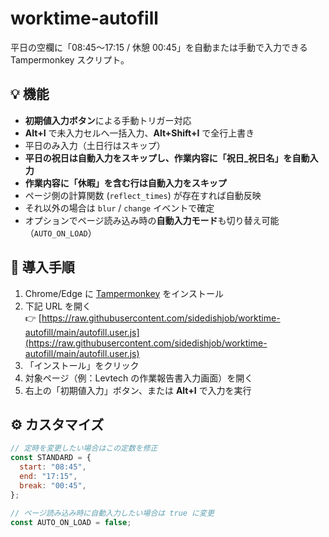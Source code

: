 # worktime-autofill

平日の空欄に「08:45〜17:15 / 休憩 00:45」を自動または手動で入力できる Tampermonkey スクリプト。

## 💡 機能

- **初期値入力ボタン**による手動トリガー対応
- **Alt+I** で未入力セルへ一括入力、**Alt+Shift+I** で全行上書き
- 平日のみ入力（土日行はスキップ）
- **平日の祝日は自動入力をスキップし、作業内容に「祝日\_祝日名」を自動入力**
- **作業内容に「休暇」を含む行は自動入力をスキップ**
- ページ側の計算関数 (`reflect_times`) が存在すれば自動反映
- それ以外の場合は `blur` / `change` イベントで確定
- オプションでページ読み込み時の**自動入力モード**も切り替え可能（`AUTO_ON_LOAD`）

## 🧩 導入手順

1. Chrome/Edge に [Tampermonkey](https://www.tampermonkey.net/) をインストール
2. 下記 URL を開く  
   👉 [https://raw.githubusercontent.com/sidedishjob/worktime-autofill/main/autofill.user.js](https://raw.githubusercontent.com/sidedishjob/worktime-autofill/main/autofill.user.js)
3. 「インストール」をクリック
4. 対象ページ（例：Levtech の作業報告書入力画面）を開く
5. 右上の「初期値入力」ボタン、または **Alt+I** で入力を実行

## ⚙️ カスタマイズ

```js
// 定時を変更したい場合はこの定数を修正
const STANDARD = {
  start: "08:45",
  end: "17:15",
  break: "00:45",
};

// ページ読み込み時に自動入力したい場合は true に変更
const AUTO_ON_LOAD = false;
```
